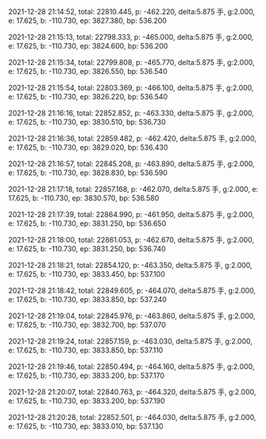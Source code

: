 2021-12-28 21:14:52, total: 22810.445, p: -462.220, delta:5.875 手, g:2.000, e: 17.625, b: -110.730, ep: 3827.380, bp: 536.200

2021-12-28 21:15:13, total: 22798.333, p: -465.000, delta:5.875 手, g:2.000, e: 17.625, b: -110.730, ep: 3824.600, bp: 536.200

2021-12-28 21:15:34, total: 22799.808, p: -465.770, delta:5.875 手, g:2.000, e: 17.625, b: -110.730, ep: 3826.550, bp: 536.540

2021-12-28 21:15:54, total: 22803.369, p: -466.100, delta:5.875 手, g:2.000, e: 17.625, b: -110.730, ep: 3826.220, bp: 536.540

2021-12-28 21:16:16, total: 22852.852, p: -463.330, delta:5.875 手, g:2.000, e: 17.625, b: -110.730, ep: 3830.510, bp: 536.730

2021-12-28 21:16:36, total: 22859.482, p: -462.420, delta:5.875 手, g:2.000, e: 17.625, b: -110.730, ep: 3829.020, bp: 536.430

2021-12-28 21:16:57, total: 22845.208, p: -463.890, delta:5.875 手, g:2.000, e: 17.625, b: -110.730, ep: 3828.830, bp: 536.590

2021-12-28 21:17:18, total: 22857.168, p: -462.070, delta:5.875 手, g:2.000, e: 17.625, b: -110.730, ep: 3830.570, bp: 536.580

2021-12-28 21:17:39, total: 22864.990, p: -461.950, delta:5.875 手, g:2.000, e: 17.625, b: -110.730, ep: 3831.250, bp: 536.650

2021-12-28 21:18:00, total: 22861.053, p: -462.670, delta:5.875 手, g:2.000, e: 17.625, b: -110.730, ep: 3831.250, bp: 536.740

2021-12-28 21:18:21, total: 22854.120, p: -463.350, delta:5.875 手, g:2.000, e: 17.625, b: -110.730, ep: 3833.450, bp: 537.100

2021-12-28 21:18:42, total: 22849.605, p: -464.070, delta:5.875 手, g:2.000, e: 17.625, b: -110.730, ep: 3833.850, bp: 537.240

2021-12-28 21:19:04, total: 22845.976, p: -463.860, delta:5.875 手, g:2.000, e: 17.625, b: -110.730, ep: 3832.700, bp: 537.070

2021-12-28 21:19:24, total: 22857.159, p: -463.030, delta:5.875 手, g:2.000, e: 17.625, b: -110.730, ep: 3833.850, bp: 537.110

2021-12-28 21:19:46, total: 22850.494, p: -464.160, delta:5.875 手, g:2.000, e: 17.625, b: -110.730, ep: 3833.200, bp: 537.170

2021-12-28 21:20:07, total: 22840.763, p: -464.320, delta:5.875 手, g:2.000, e: 17.625, b: -110.730, ep: 3833.200, bp: 537.190

2021-12-28 21:20:28, total: 22852.501, p: -464.030, delta:5.875 手, g:2.000, e: 17.625, b: -110.730, ep: 3833.010, bp: 537.130
